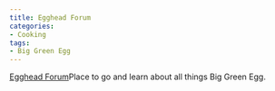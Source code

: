 ```yaml
---
title: Egghead Forum
categories:
- Cooking
tags:
- Big Green Egg
---
```


[Egghead Forum](http://www.eggheadforum.com/)Place to go and learn about all things Big Green Egg.
